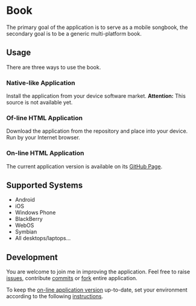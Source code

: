 Book
====

The primary goal of the application is to serve as a mobile songbook, the secondary goal is to be a generic multi-platform book.

Usage
-----

There are three ways to use the book.

### Native-like Application

Install the application from your device software market. **Attention:** This source is not available yet.

### Of-line HTML Application

Download the application from the repository and place into your device. Run by your Internet browser.

### On-line HTML Application

The current application version is available on its [GitHub Page](http://zomp.github.io/book/www/).

Supported Systems
-----------------

- Android
- iOS
- Windows Phone
- BlackBerry
- WebOS
- Symbian
- All desktops/laptops...

Development
-----------

You are welcome to join me in improving the application. Feel free to raise [issues](https://github.com/zomp/book/issues), contribute [commits](https://github.com/zomp/book/pulls) or [fork](https://github.com/zomp/book/fork) entire application.

To keep the [on-line application version](http://zomp.github.io/book/www/) up-to-date, set your environment according to the following [instructions](http://brettterpstra.com/2012/09/26/github-tip-easily-sync-your-master-to-github-pages/).
